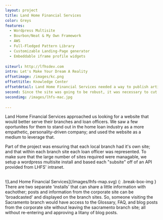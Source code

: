 ```yaml
---
layout: project
title: Land Home Financial Services
color: Greys
features:
  - Wordpress Multisite
  - Bourbon/Neat & My Own Framework
  - AWS
  - Full-Fledged Pattern Library
  - Customizable Landing-Page generator
  - Embeddable iframe profile widgets

siteurl: http://lfhsdev.com
intro: Let's Make Your Dream A Reality
offsetimage: /images/kc.png
offsettitle: Knowledge Center
offsetdetail: Land Home Financial Services needed a way to publish articles that could keep up with modern publications to help position them as a leader in the housing industry, so we built their Knowledge Center. We keep track of pageviews site-wide and use that information to sort by popular articles.
second: Since the site was going to be robust, it was necessary to cut out page-weight wherever possible, so before we started putting pages together we set up a pattern library for each style component; like a custom-made Bootstrap based on SMACSS and BASSCSS.
secondimg: /images/lhfs-mac.jpg

---
```


Land Home Financial Services approached us looking for a website that would better serve their branches and loan officers. We saw a few oportunites for them to stand out in the home loan industry as a more empathetic, personality-driven company; and used the website as a medium to leverage that.

Part of the project was ensuring that each local branch had it's own site; and that within each branch site each loan officer was represented. To make sure that the large number of sites required were managable, we setup a wordpress multisite install and based each "subsite" off of an API provided from LHFS' intranet. 

<br>
![Land Home Financial Services](/images/lhfs-map.svg)
{: .break-box-img }
<br>
There are two separate 'installs' that can share a little information with eachother; posts and information from the corporate site can be 'broadcasted' and displayed on the branch sites. So, someone visiting the Sacramento branch would have access to the Glossary, FAQ, and blog posts from the corporate site without leaving the sacramento branch site; all without re-entering and approving a litany of blog posts.
